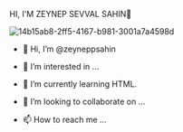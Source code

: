 
HI, I'M ZEYNEP SEVVAL SAHIN👋

![14b15ab8-2ff5-4167-b981-3001a7a4598d](https://github.com/zeyneppsahin/zeyneppsahin/assets/146097125/bf8e76d1-6281-46e4-8440-3e4199f826e1)



- 👋 Hi, I’m @zeyneppsahin
- 👀 I’m interested in ...
- 🌱 I’m currently learning HTML.

- 💞️ I’m looking to collaborate on ...
- 📫 How to reach me ...

<!---
zeyneppsahin/zeyneppsahin is a ✨ special ✨ repository because its `README.md` (this file) appears on your GitHub profile.
You can click the Preview link to take a look at your changes.
--->
